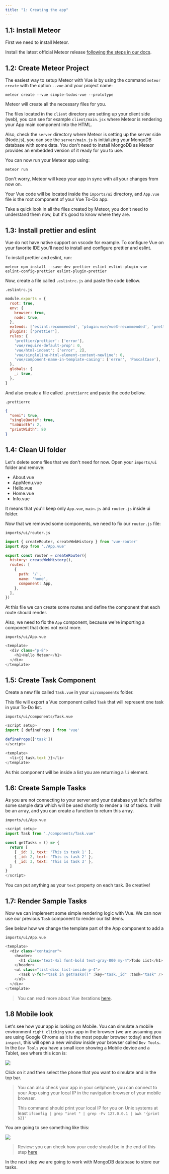 ```yaml
---
title: "1: Creating the app"
---
```


## 1.1: Install Meteor
First we need to install Meteor.

Install the latest official Meteor release [following the steps in our docs](https://docs.meteor.com/install.html).

## 1.2: Create Meteor Project

The easiest way to setup Meteor with Vue is by using the command `meteor create` with the option `--vue` and your project name:

```
meteor create --vue simple-todos-vue --prototype
```

Meteor will create all the necessary files for you. 

The files located in the `client` directory are setting up your client side (web), you can see for example `client/main.jsx` where Meteor is rendering your App main component into the HTML.

Also, check the `server` directory where Meteor is setting up the server side (Node.js), you can see the `server/main.js` is initializing your MongoDB database with some data. You don't need to install MongoDB as Meteor provides an embedded version of it ready for you to use.

You can now run your Meteor app using: 

```
meteor run
```

Don't worry, Meteor will keep your app in sync with all your changes from now on.

Your Vue code will be located inside the `imports/ui` directory, and `App.vue` file is the root component of your Vue To-Do app.

Take a quick look in all the files created by Meteor, you don't need to understand them now, but it's good to know where they are.

## 1.3: Install prettier and eslint
Vue do not have native support on vscode for example. To configure Vue on your favorite IDE you'll need to install and configure prettier and eslint.

To install prettier and eslint, run:
```
meteor npm install --save-dev prettier eslint eslint-plugin-vue eslint-config-prettier eslint-plugin-prettier
```

Now, create a file called `.eslintrc.js` and paste the code bellow.

`.eslintrc.js`
```javascript
module.exports = {
  root: true,
  env: {
    browser: true,
    node: true,
  },
  extends: ['eslint:recommended', 'plugin:vue/vue3-recommended', 'prettier'],
  plugins: ['prettier'],
  rules: {
    'prettier/prettier': ['error'],
    'vue/require-default-prop': 0,
    'vue/html-indent': ['error', 2],
    'vue/singleline-html-element-content-newline': 0,
    'vue/component-name-in-template-casing': ['error', 'PascalCase'],
  },
  globals: {
    _: true,
  },
}
```

And also create a file called `.prettierrc` and paste the code bellow.

`.prettierrc`
```json
{
  "semi": true,
  "singleQuote": true,
  "tabWidth": 2,
  "printWidth": 80
}
```


## 1.4: Clean Ui folder

Let's delete some files that we don't need for now. Open your `imports/ui` folder and remove:
- About.vue
- AppMenu.vue
- Hello.vue
- Home.vue
- Info.vue

It means that you'll keep only `App.vue`, `main.js` and `router.js` inside ui folder.

Now that we removed some components, we need to fix our `router.js` file:

`imports/ui/router.js`

```javascript
import { createRouter, createWebHistory } from 'vue-router'
import App from './App.vue'

export const router = createRouter({
  history: createWebHistory(),
  routes: [
    {
      path: '/',
      name: 'home',
      component: App,
    },
  ],
})
```

At this file we can create some routes and define the component that each route should render.

Also, we need to fix the `App` component, because we're importing a component that does not exist more.

`imports/ui/App.vue`

```javascript
<template>
  <div class="p-8">
    <h1>Hello Meteor</h1>
  </div>
</template>
```

## 1.5: Create Task Component

Create a new file called `Task.vue` in your `ui/components` folder.

This file will export a Vue component called `Task` that will represent one task in your To-Do list. 

`imports/ui/components/Task.vue`
```javascript
<script setup>
import { defineProps } from 'vue'

defineProps(['task'])
</script>

<template>
  <li>{{ task.text }}</li>
</template>

```

As this component will be inside a list you are returning a `li` element.

## 1.6: Create Sample Tasks

As you are not connecting to your server and your database yet let's define some sample data which will be used shortly to render a list of tasks. It will be an array, and you can create a function to return this array.

`imports/ui/App.vue`
```javascript
<script setup>
import Task from './components/Task.vue'

const getTasks = () => {
  return [
    { _id: 1, text: 'This is task 1' },
    { _id: 2, text: 'This is task 2' },
    { _id: 3, text: 'This is task 3' },
  ]
}
</script>
```

You can put anything as your `text` property on each task. Be creative!

## 1.7: Render Sample Tasks

Now we can implement some simple rendering logic with Vue. We can now use our previous `Task` component to render our list items.

See below how we change the template part of the App component to add a 

`imports/ui/App.vue`
```javascript
<template>
  <div class="container">
    <header>
      <h1 class="text-4xl font-bold text-gray-800 my-4">Todo List</h1>
    </header>
    <ul class="list-disc list-inside p-4">
      <Task v-for="task in getTasks()" :key="task._id" :task="task" />
    </ul>
  </div>
</template>
```

> You can read more about Vue iterations [here](https://vuejs.org/api/built-in-directives.html#v-for).

## 1.8 Mobile look

Let's see how your app is looking on Mobile. You can simulate a mobile environment `right clicking` your app in the browser (we are assuming you are using Google Chrome as it is the most popular browser today) and then `inspect`, this will open a new window inside your browser called `Dev Tools`. In the `Dev Tools` you have a small icon showing a Mobile device and a Tablet, see where this icon is:

<img class="step-images" src="/simple-todos/assets/step01-dev-tools-mobile-button.png"/>

Click on it and then select the phone that you want to simulate and in the top bar.

> You can also check your app in your cellphone, you can connect to your App using your local IP in the navigation browser of your mobile browser.
>
> This command should print your local IP for you on Unix systems at least
`ifconfig | grep "inet " | grep -Fv 127.0.0.1 | awk '{print $2}'`

You are going to see something like this:

<img class="step-images" src="/simple-todos/assets/step01-mobile.png"/>

> Review: you can check how your code should be in the end of this step [here](https://github.com/meteor/vue-tutorial/tree/master/src/simple-todos/step01) 

In the next step we are going to work with MongoDB database to store our tasks.
